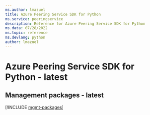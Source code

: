 ```yaml
---
ms.author: lmazuel
title: Azure Peering Service SDK for Python
ms.service: peeringservice
description: Reference for Azure Peering Service SDK for Python
ms.data: 07/28/2022
ms.topic: reference
ms.devlang: python
author: lmazuel
---
```

# Azure Peering Service SDK for Python - latest

## Management packages - latest
[!INCLUDE [mgmt-packages](peering-service-mgmt-index.md)]